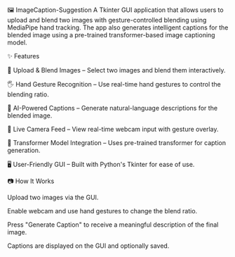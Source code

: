 🖼️ ImageCaption-Suggestion
A Tkinter GUI application that allows users to upload and blend two images with gesture-controlled blending using MediaPipe hand tracking. 
The app also generates intelligent captions for the blended image using a pre-trained transformer-based image captioning model.

✨ Features

📸 Upload & Blend Images – Select two images and blend them interactively.

🖐️ Hand Gesture Recognition – Use real-time hand gestures to control the blending ratio.

🤖 AI-Powered Captions – Generate natural-language descriptions for the blended image.

🔁 Live Camera Feed – View real-time webcam input with gesture overlay.

🧠 Transformer Model Integration – Uses pre-trained transformer for caption generation.

🖥️ User-Friendly GUI – Built with Python's Tkinter for ease of use.


📷 How It Works

Upload two images via the GUI.

Enable webcam and use hand gestures to change the blend ratio.

Press "Generate Caption" to receive a meaningful description of the final image.

Captions are displayed on the GUI and optionally saved.

